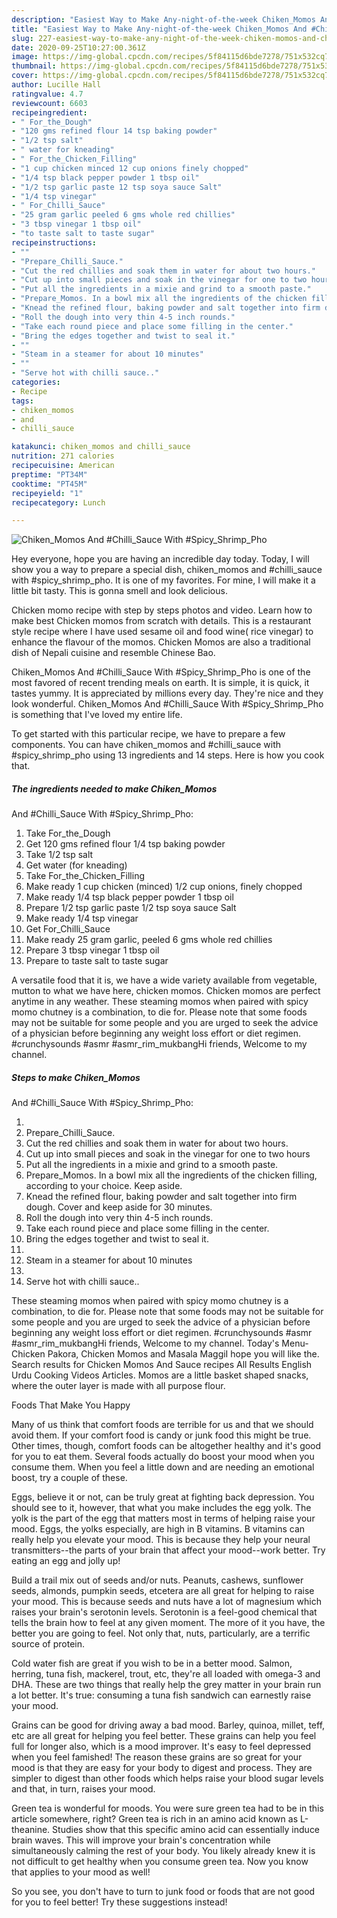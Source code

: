 ```yaml
---
description: "Easiest Way to Make Any-night-of-the-week Chiken_Momos And #Chilli_Sauce  With #Spicy_Shrimp_Pho"
title: "Easiest Way to Make Any-night-of-the-week Chiken_Momos And #Chilli_Sauce  With #Spicy_Shrimp_Pho"
slug: 227-easiest-way-to-make-any-night-of-the-week-chiken-momos-and-chilli-sauce-with-spicy-shrimp-pho
date: 2020-09-25T10:27:00.361Z
image: https://img-global.cpcdn.com/recipes/5f84115d6bde7278/751x532cq70/chiken_momos-and-chilli_sauce-with-spicy_shrimp_pho-recipe-main-photo.jpg
thumbnail: https://img-global.cpcdn.com/recipes/5f84115d6bde7278/751x532cq70/chiken_momos-and-chilli_sauce-with-spicy_shrimp_pho-recipe-main-photo.jpg
cover: https://img-global.cpcdn.com/recipes/5f84115d6bde7278/751x532cq70/chiken_momos-and-chilli_sauce-with-spicy_shrimp_pho-recipe-main-photo.jpg
author: Lucille Hall
ratingvalue: 4.7
reviewcount: 6603
recipeingredient:
- " For_the_Dough"
- "120 gms refined flour 14 tsp baking powder"
- "1/2 tsp salt"
- " water for kneading"
- " For_the_Chicken_Filling"
- "1 cup chicken minced 12 cup onions finely chopped"
- "1/4 tsp black pepper powder 1 tbsp oil"
- "1/2 tsp garlic paste 12 tsp soya sauce Salt"
- "1/4 tsp vinegar"
- " For_Chilli_Sauce"
- "25 gram garlic peeled 6 gms whole red chillies"
- "3 tbsp vinegar 1 tbsp oil"
- "to taste salt to taste sugar"
recipeinstructions:
- ""
- "Prepare_Chilli_Sauce."
- "Cut the red chillies and soak them in water for about two hours."
- "Cut up into small pieces and soak in the vinegar for one to two hours"
- "Put all the ingredients in a mixie and grind to a smooth paste."
- "Prepare_Momos. In a bowl mix all the ingredients of the chicken filling, according to your choice. Keep aside."
- "Knead the refined flour, baking powder and salt together into firm dough. Cover and keep aside for 30 minutes."
- "Roll the dough into very thin 4-5 inch rounds."
- "Take each round piece and place some filling in the center."
- "Bring the edges together and twist to seal it."
- ""
- "Steam in a steamer for about 10 minutes"
- ""
- "Serve hot with chilli sauce.."
categories:
- Recipe
tags:
- chiken_momos
- and
- chilli_sauce

katakunci: chiken_momos and chilli_sauce 
nutrition: 271 calories
recipecuisine: American
preptime: "PT34M"
cooktime: "PT45M"
recipeyield: "1"
recipecategory: Lunch

---
```



![Chiken_Momos
And #Chilli_Sauce
 With
#Spicy_Shrimp_Pho](https://img-global.cpcdn.com/recipes/5f84115d6bde7278/751x532cq70/chiken_momos-and-chilli_sauce-with-spicy_shrimp_pho-recipe-main-photo.jpg)

Hey everyone, hope you are having an incredible day today. Today, I will show you a way to prepare a special dish, chiken_momos
and #chilli_sauce
 with
#spicy_shrimp_pho. It is one of my favorites. For mine, I will make it a little bit tasty. This is gonna smell and look delicious.

Chicken momo recipe with step by steps photos and video. Learn how to make best Chicken momos from scratch with details. This is a restaurant style recipe where I have used sesame oil and food wine( rice vinegar) to enhance the flavour of the momos. Chicken Momos are also a traditional dish of Nepali cuisine and resemble Chinese Bao.

Chiken_Momos
And #Chilli_Sauce
 With
#Spicy_Shrimp_Pho is one of the most favored of recent trending meals on earth. It is simple, it is quick, it tastes yummy. It is appreciated by millions every day. They're nice and they look wonderful. Chiken_Momos
And #Chilli_Sauce
 With
#Spicy_Shrimp_Pho is something that I've loved my entire life.


To get started with this particular recipe, we have to prepare a few components. You can have chiken_momos
and #chilli_sauce
 with
#spicy_shrimp_pho using 13 ingredients and 14 steps. Here is how you cook that.

<!--inarticleads1-->

##### The ingredients needed to make Chiken_Momos
And #Chilli_Sauce
 With
#Spicy_Shrimp_Pho:

1. Take  For_the_Dough
1. Get 120 gms refined flour 1/4 tsp baking powder
1. Take 1/2 tsp salt
1. Get  water (for kneading)
1. Take  For_the_Chicken_Filling
1. Make ready 1 cup chicken (minced) 1/2 cup onions, finely chopped
1. Make ready 1/4 tsp black pepper powder 1 tbsp oil
1. Prepare 1/2 tsp garlic paste 1/2 tsp soya sauce Salt
1. Make ready 1/4 tsp vinegar
1. Get  For_Chilli_Sauce
1. Make ready 25 gram garlic, peeled 6 gms whole red chillies
1. Prepare 3 tbsp vinegar 1 tbsp oil
1. Prepare to taste salt to taste sugar


A versatile food that it is, we have a wide variety available from vegetable, mutton to what we have here, chicken momos. Chicken momos are perfect anytime in any weather. These steaming momos when paired with spicy momo chutney is a combination, to die for. Please note that some foods may not be suitable for some people and you are urged to seek the advice of a physician before beginning any weight loss effort or diet regimen. #crunchysounds #asmr #asmr_rim_mukbangHi friends, Welcome to my channel. 

<!--inarticleads2-->

##### Steps to make Chiken_Momos
And #Chilli_Sauce
 With
#Spicy_Shrimp_Pho:

1. 
1. Prepare_Chilli_Sauce.
1. Cut the red chillies and soak them in water for about two hours.
1. Cut up into small pieces and soak in the vinegar for one to two hours
1. Put all the ingredients in a mixie and grind to a smooth paste.
1. Prepare_Momos. In a bowl mix all the ingredients of the chicken filling, according to your choice. Keep aside.
1. Knead the refined flour, baking powder and salt together into firm dough. Cover and keep aside for 30 minutes.
1. Roll the dough into very thin 4-5 inch rounds.
1. Take each round piece and place some filling in the center.
1. Bring the edges together and twist to seal it.
1. 
1. Steam in a steamer for about 10 minutes
1. 
1. Serve hot with chilli sauce..


These steaming momos when paired with spicy momo chutney is a combination, to die for. Please note that some foods may not be suitable for some people and you are urged to seek the advice of a physician before beginning any weight loss effort or diet regimen. #crunchysounds #asmr #asmr_rim_mukbangHi friends, Welcome to my channel. Today&#39;s Menu- Chicken Pakora, Chicken Momos and Masala MaggiI hope you will like the. Search results for Chicken Momos And Sauce recipes All Results English Urdu Cooking Videos Articles. Momos are a little basket shaped snacks, where the outer layer is made with all purpose flour. 

Foods That Make You Happy


Many of us think that comfort foods are terrible for us and that we should avoid them. If your comfort food is candy or junk food this might be true. Other times, though, comfort foods can be altogether healthy and it's good for you to eat them. Several foods actually do boost your mood when you consume them. When you feel a little down and are needing an emotional boost, try a couple of these.

Eggs, believe it or not, can be truly great at fighting back depression. You should see to it, however, that what you make includes the egg yolk. The yolk is the part of the egg that matters most in terms of helping raise your mood. Eggs, the yolks especially, are high in B vitamins. B vitamins can really help you elevate your mood. This is because they help your neural transmitters--the parts of your brain that affect your mood--work better. Try eating an egg and jolly up!

Build a trail mix out of seeds and/or nuts. Peanuts, cashews, sunflower seeds, almonds, pumpkin seeds, etcetera are all great for helping to raise your mood. This is because seeds and nuts have a lot of magnesium which raises your brain's serotonin levels. Serotonin is a feel-good chemical that tells the brain how to feel at any given moment. The more of it you have, the better you are going to feel. Not only that, nuts, particularly, are a terrific source of protein.

Cold water fish are great if you wish to be in a better mood. Salmon, herring, tuna fish, mackerel, trout, etc, they're all loaded with omega-3 and DHA. These are two things that really help the grey matter in your brain run a lot better. It's true: consuming a tuna fish sandwich can earnestly raise your mood. 

Grains can be good for driving away a bad mood. Barley, quinoa, millet, teff, etc are all great for helping you feel better. These grains can help you feel full for longer also, which is a mood improver. It's easy to feel depressed when you feel famished! The reason these grains are so great for your mood is that they are easy for your body to digest and process. They are simpler to digest than other foods which helps raise your blood sugar levels and that, in turn, raises your mood.

Green tea is wonderful for moods. You were sure green tea had to be in this article somewhere, right? Green tea is rich in an amino acid known as L-theanine. Studies show that this specific amino acid can essentially induce brain waves. This will improve your brain's concentration while simultaneously calming the rest of your body. You likely already knew it is not difficult to get healthy when you consume green tea. Now you know that applies to your mood as well!

So you see, you don't have to turn to junk food or foods that are not good for you to feel better! Try  these suggestions  instead!

